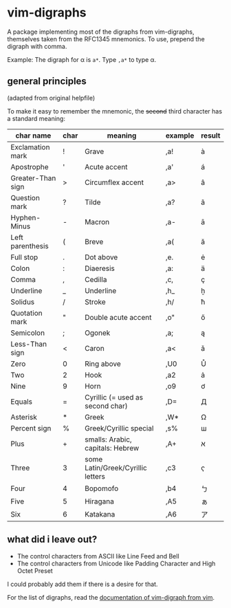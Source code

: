 # vim-digraphs 

A package implementing most of the digraphs from vim-digraphs, themselves taken from the RFC1345 mnemonics. To use, prepend the digraph with comma.

Example: The digraph for α is `a*`. Type `,a*` to type α.

## general principles
(adapted from original helpfile)

To make it easy to remember the mnemonic, the ~~second~~ third character has
a standard meaning:

| char name             | char  | meaning                           | example | result |
|-----------------------|-------|-----------------------------------|---------|--------|
| Exclamation mark      | !     | Grave                             | ,a! | à |
| Apostrophe            | '     | Acute accent                      | ,a' | á |
| Greater-Than sign     | >     | Circumflex accent                 | ,a> | â |
| Question mark         | ?     | Tilde                             | ,a? | ã |
| Hyphen-Minus          | -     | Macron                            | ,a- | ā |
| Left parenthesis      | (     | Breve                             | ,a( | ă |
| Full stop             | .     | Dot above                         | ,e. | ė |
| Colon                 | :     | Diaeresis                         | ,a: | ä |
| Comma                 | ,     | Cedilla                           | ,c, | ç |
| Underline             | _     | Underline                         | ,h_ | ẖ |
| Solidus               | /     | Stroke                            | ,h/ | ħ |
| Quotation mark        | "     | Double acute accent               | ,o" | ő |
| Semicolon             | ;     | Ogonek                            | ,a; | ą |
| Less-Than sign        | <     | Caron                             | ,a< | ǎ |
| Zero                  | 0     | Ring above                        | ,U0 | Ů |
| Two                   | 2     | Hook                              | ,a2 | ả |
| Nine                  | 9     | Horn                              | ,o9 | ơ |
| Equals                | =     | Cyrillic (= used as second char)  | ,D= | Д |
| Asterisk              | *     | Greek                             | ,W* | Ω |
| Percent sign          | %     | Greek/Cyrillic special            | ,s% | ш |
| Plus                  | +     | smalls: Arabic, capitals: Hebrew  | ,A+ | א |
| Three                 | 3     | some Latin/Greek/Cyrillic letters | ,c3 | ҁ |
| Four                  | 4     | Bopomofo                          | ,b4 | ㄅ |
| Five                  | 5     | Hiragana                          | ,A5 | ぁ |
| Six                   | 6     | Katakana                          | ,A6 | ア |

## what did i leave out?

- The control characters from ASCII like Line Feed and Bell
- The control characters from Unicode like Padding Character and High Octet Preset

I could probably add them if there is a desire for that.

For the list of digraphs, read the [documentation of vim-digraph from
vim](https://vimhelp.org/digraph.txt.html#digraphs-default).